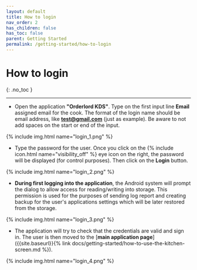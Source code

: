 ```yaml
---
layout: default
title: How to login
nav_order: 2
has_children: false
has_toc: false
parent: Getting Started
permalink: /getting-started/how-to-login
---
```


# How to login
{: .no_toc }

---

- Open the application **"Orderlord KDS"**. Type on the first input line **Email** assigned email for the cook. The format of the login name should be email address, like **test@gmail.com** (just as example). Be aware to not add spaces on the start or end of the input.

{% include img.html name="login_1.png" %}

- Type the password for the user. Once you click on the {% include icon.html name="visibility_off" %} eye icon on the right, the password will be displayed (for control purposes). Then click on the <span class="text-orange-200">**Login**</span> button.

{% include img.html name="login_2.png" %}

- **During first logging into the application**, the Android system will prompt the dialog to allow access for reading/writing into storage. This permission is used for the purposes of sending log report and creating backup for the user's applications settings which will be later restored from the storage.

{% include img.html name="login_3.png" %}

- The application will try to check that the credentials are valid and sign in. The user is then moved to the [**main application page**]({{site.baseurl}}{% link docs/getting-started/how-to-use-the-kitchen-screen.md %}).

{% include img.html name="login_4.png" %}